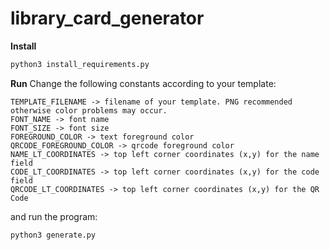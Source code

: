 # library_card_generator
**Install**
```bash
python3 install_requirements.py
```

**Run**
Change the following constants according to your template:
```
TEMPLATE_FILENAME -> filename of your template. PNG recommended otherwise color problems may occur.
FONT_NAME -> font name
FONT_SIZE -> font size
FOREGROUND_COLOR -> text foreground color
QRCODE_FOREGROUND_COLOR -> qrcode foreground color
NAME_LT_COORDINATES -> top left corner coordinates (x,y) for the name field
CODE_LT_COORDINATES -> top left corner coordinates (x,y) for the code field
QRCODE_LT_COORDINATES -> top left corner coordinates (x,y) for the QR Code
```
and run the program:
```bash
python3 generate.py
```
